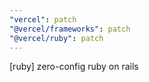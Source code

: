 ```yaml
---
"vercel": patch
"@vercel/frameworks": patch
"@vercel/ruby": patch
---
```


[ruby] zero-config ruby on rails
